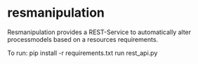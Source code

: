 # resmanipulation

Resmanipulation provides a REST-Service to automatically alter processmodels based on a resources requirements.

To run: 
pip install -r requirements.txt
run rest_api.py
